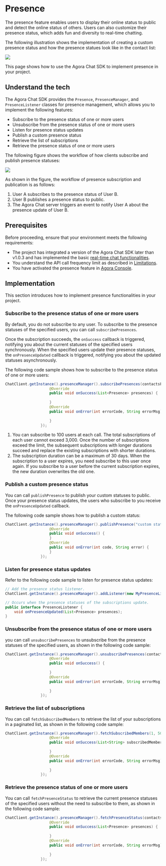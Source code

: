 # Presence

The presence feature enables users to display their online status to public and detect the online status of others. Users can also customize their presence status, which adds fun and diversity to real-time chatting.

The following illustration shows the implementation of creating a custom presence status and how the presence statues look like in the contact list:

![](https://web-cdn.agora.io/docs-files/1655302046418)

This page shows how to use the Agora Chat SDK to implement presence in your project.

## Understand the tech

The Agora Chat SDK provides the `Presence`, `PresenceManager`, and `PresenceListener` classes for presence management, which allows you to implement the following features:

- Subscribe to the presence status of one or more users
- Unsubscribe from the presence status of one or more users
- Listen for presence status updates
- Publish a custom presence status
- Retrieve the list of subscriptions
- Retrieve the presence status of one or more users

The following figure shows the workflow of how clients subscribe and publish presence statuses:

![](https://web-cdn.agora.io/docs-files/1655306619037)

As shown in the figure, the workflow of presence subscription and publication is as follows:

1. User A subscribes to the presence status of User B.
2. User B publishes a presence status to public.
3. The Agora Chat server triggers an event to notify User A about the presence update of User B.


## Prerequisites

Before proceeding, ensure that your environment meets the following requirements:

- The project has integrated a version of the Agora Chat SDK later than v1.0.3 and has implemented the basic [real-time chat functionalities](./agora_chat_get_started_android).
- You understand the API call frequency limit as described in [Limitations](./agora_chat_limitation).
- You have activated the presence feature in [Agora Console](http://console.staging.agora.io/).


## Implementation

This section introduces how to implement presence functionalities in your project.

### Subscribe to the presence status of one or more users

By default, you do not subscribe to any user. To subscribe to the presence statuses of the specified users, you can call `subscribePresences`.

Once the subscription succeeds, the `onSuccess` callback is triggered, notifying you about the current statuses of the specified users synchronously. When the specified users update their presence statuses, the `onPresenceUpdated` callback is triggered, notifying you about the updated statuses asynchronously.

The following code sample shows how to subscribe to the presence status of one or more users:

```java
ChatClient.getInstance().presenceManager().subscribePresences(contactsFromServer, 1 * 24 * 3600, new ValueCallBack<List<Presence>>() {
                    @Override
                    public void onSuccess(List<Presence> presences) {
                        
                    }
                    @Override
                    public void onError(int errorCode, String errorMsg) {
                       
                    }
                });             
```

<div class="alert info"><ol><li>You can subscribe to 100 users at each call. The total subscriptions of each user cannot exceed 3,000. Once the number of subscriptions exceed the limit, the subsequent subscriptions with longer durations succeed and replace the existing subscriptions with shorter durations.<li>The subscription duration can be a maximum of 30 days. When the subscription to a user expires, you need subscribe to this user once again. If you subscribe to a user before the current subscription expires, the new duration overwrites the old one.</ol></div>


### Publish a custom presence status

You can call `publishPresence` to publish your custom statuses to public. Once your presence status updates, the users who subscribe to you receive the `onPresenceUpdated` callback.

The following code sample shows how to publish a custom status:

```java
ChatClient.getInstance().presenceManager().publishPresence("custom status", new CallBack() {
                    @Override
                    public void onSuccess() {
                    }
                    @Override
                    public void onError(int code, String error) {
                    }
                });
```


### Listen for presence status updates

Refer to the following code sample to listen for presence status updates:

```java
// Add the presence status listener.
ChatClient.getInstance().presenceManager().addListener(new MyPresenceListener());

// Occurs when the presence statuses of the subscriptions update.
public interface PresenceListener {
    void onPresenceUpdated(List<Presence> presences);
}
```

### Unsubscribe from the presence status of one or more users

you can call `unsubscribePresences` to unsubscribe from the presence statuses of the specified users, as shown in the following code sample:

```java
ChatClient.getInstance().presenceManager().unsubscribePresences(contactsFromServer, new CallBack() {
                    @Override
                    public void onSuccess() {
                       
                    }
                    @Override
                    public void onError(int errorCode, String errorMsg) {
                       
                    }
                });
```

### Retrieve the list of subscriptions

You can call `fetchSubscribedMembers` to retrieve the list of your subscriptions in a paginated list, as shown in the following code sample:

```java
ChatClient.getInstance().presenceManager().fetchSubscribedMembers(1, 50, new ValueCallBack<List<String>>() {
                    @Override
                    public void onSuccess(List<String> subscribedMembers) {
                        
                    }
                    @Override
                    public void onError(int errorCode, String errorMsg) {
                       
                    }
                });
```

### Retrieve the presence status of one or more users

You can call `fetchPresenceStatus` to retrieve the current presence statuses of the specified users without the need to subscribe to them, as shown in the following code sample:

```java
ChatClient.getInstance().presenceManager().fetchPresenceStatus(contactsFromServer, new ValueCallBack<List<Presence>>() {
                    @Override
                    public void onSuccess(List<Presence> presences) {
                        
                    }
                    @Override
                    public void onError(int errorCode, String errorMsg) {
                       
                    }
                });
```